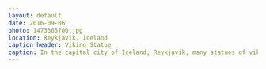 ```yaml
---
layout: default
date: 2016-09-06
photo: 1473365700.jpg
location: Reykjavik, Iceland
caption_header: Viking Statue
caption: In the capital city of Iceland, Reykjavik, many statues of vikings stand around. This one faces the ocean at the top of a hill.
---
```

